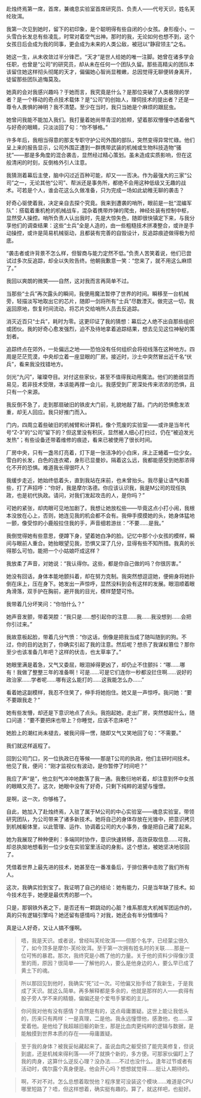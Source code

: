 赴烛终焉第一席，首席，兼魂息实验室首席研究员、负责人——代号天识，姓名芙纶玫洱。
 
我第一次见到她时，留下的初印象，是个聪明得有些自闭的小女孩。身形瘦小，一头雪白长发总有些凌乱，时常对着空气出神。那时的我，无论如何也想不到，这个女孩日后会成为我的同事，更会成为未来的人类公敌，被冠以“静寂领主”之名。
 
她这一生，从未收敛过半分锋芒。“天才”是世人给她的唯一注脚。她曾在诸多学会任职，也曾是“公司”的研究员，却从未在任何一个团队久留。那些高精尖的团队本该留住她这样彻头彻尾的天才，偏偏她心智尚显稚嫩，总因觉得无聊便转身离开，徒留那些团队追悔莫及。
 
她真的会对我感兴趣吗？于她而言，我究竟是什么？是那位突破了人类极限的学者？是一个移动的奇点技术载体？是“公司”的创始人，理伺技术的提出者？还是一尊令人畏惧的神明？我不清楚。至少在当时，我只当她是个麻烦的跟屁虫。
 
她曾问我能不能加入我们。我打量着她尚带青涩的脸颊，望着那双懵懂中透着傲气与好奇的眼睛，只淡淡回了句：“你不够格。”
 
许多年后，我相当得意的那支专职守护公司外围的部队，突然变得异常忙碌。他们呈上来的报告显示，公司外围正遭到一群携带武装的机械或生物科技造物“骚扰”——那是多角度的混合袭击，显然经过精心策划。虽未造成实质影响，但在这般清闲的时刻，反倒格外引人注意。
 
我猜测着幕后主使，脑中闪过近百种可能，却又一一否决。作为最强大的三家“公司”之一，无论其他“公司”、帮派还是事务所，都绝不会用这种低级又无趣的战术。可若是个人，谁会花这么久做准备，只为完成一场如此幼稚无聊的袭击？
 
好奇心驱使着我，决定亲自去探个究竟。我来到遭袭的哨所，眼前是一批“混编军队”：搭载着重机枪的机械战车，混杂着携带炸弹的爬虫，神经处装有控制中枢，显然受人操控。哨所负责人认出我时，先是大惊失色，随即很快镇定下来，与我分享他们的调查结果：这些“士兵”全是人造的，由一些粗糙技术拼凑整合，或许是手动操控，或许是简易机械驱动，且都装有完善的自毁设计，反追踪痕迹做得极为彻底。
 
“袭击者或许背景不怎么样，但智商与能力定然不低。”负责人苦笑着说，他们已尝试过多次反追踪，却全以失败告终。他朝我歉意一笑：“您来了，就不用这么麻烦了。”
 
我回以爽朗的微笑——自然，这对我而言再简单不过。
 
当那些“士兵”再次露头的瞬间，我便用魔法暂停了世界的时间。瞬移至一台机械旁，轻描淡写地取出它的芯片，随即一剑将所有“士兵”尽数湮灭。做完这一切，我返回原地，恢复时间流动，将芯片交给哨所人员去反追踪。
 
消灭近百只“士兵”，耗时为零。这更印证了我的猜想：幕后之人绝不出自那些组织或团伙。我的好奇心愈发强烈，迫不及待地拿着追踪结果，想去见见这位神秘的策划者。
 
追踪终点在郊外，一处偏远之地——恐怕没有任何组织会将视线落在这种地方。四周是茫茫荒漠，中央却立着一座显眼的厂房。接近时，沙土中突然冒出近千名“伏兵”，看来我没找错地方。
 
剑光“九闪”，璀璨夺目。对付这些家伙，甚至不值得我动用魔法。他们的脆弱显而易见，若非技术受限，本该能再撑一会儿。我感受到厂房深处传来浓浓的恐惧，且只有一个来源。
 
我反倒不急了，走到那扇破旧的铁皮大门前，礼貌地敲了敲。门内的恐惧愈发浓重，却无人回应。我只好推门而入。
 
门内，四周立着些破旧的机械臂和计算机，像个荒废的实验室——或许是当年代号“Z-3”的“公司”留下的？但这里没有积灰，显然被人细心打扫过，仍在“被迫发光发热”；有些设备还带着维修的痕迹，看来已被使用了很长时间。
 
厂房中央，只有一盏吊灯亮着，灯下是一张洁净的小白床，床上正蜷着一位少女。雪白的长发，白色的连衣裙，身形已显曼妙。隔着这么远，我都能感受到她那浓得化不开的恐惧。难道我长得很吓人？
 
我缓步走近，她始终低着头，直到我站在床前，也未曾抬头。我尽量让语气和善些，打了声招呼：“你好，我是摩尔洛德。你应该认识我，我是M公司的现任执政，也是初代执政。请问，对我们发起攻击的人，是你吗？”
 
可她的紧张，却肉眼可见地加剧了。我想让她放松些——毕竟这点小打小闹，我根本没放在心上，否则，她连见我的机会都不会有。我伸手摸摸她的头，她身体猛地一颤，像受惊的小鹿般拉住我的手，声音细若游丝：“不要……是我。”
 
我倒觉得她有些意思，便蹲下身，望着她白净的脸。记忆中那个小女孩的模样，瞬间与眼前人重合。她抬眼望见我，恐惧又深了几分，显得有些不知所措。我真的长得那么可怕，能把一个小姑娘吓成这样？
 
我放柔了声音，对她说：“我认得你。这些，都是你自己做的吗？你很厉害。”
 
她没有回话，身体本能地颤抖着，却在努力克制。我突然想逗逗她，便俯身将她扑倒在床上，压在身下。她发出一声惊呼，显然没料到会有这样的发展。眼泪顺着眼角滑落，双手护在胸前，避开我的目光，模样楚楚可怜。
 
我带着几分坏笑问：“你怕什么？”
 
她声音发颤，带着哭腔：“我只是……想引起你的注意……我……我没想到……会把你引过来。”
 
我故意板起脸，带着几分气愤：“你这话，倒像是把我当成了随叫随到的狗。不过，你的目的达到了，你确实引起了我的注意。然后呢？想杀了我谋权篡位？那你至少也该准备几年吧？这样的伏击，也太草率了。”
 
她眼里满是着急，又气又委屈，眼泪掉得更凶了，却仍止不住颤抖：“哪……哪有！我做了整整三年的准备啊！可是……可是它们连你一秒都没拦住啊……说好的政治家……学者呢……哪有这么能打的……这我能怎么办……”
 
看着她这副模样，我忍不住笑了，伸手将她抱住。她又是一声惊呼。我问她：“要不要跟我走？”
 
她有些发懵，却还是下意识地点了点头。我抱起她，走出厂房，突然想起什么，随口问道：“要不要把床也带上？你睡觉，应该不恋床吧？”
 
她脸上的潮红尚未褪去，被我问得一愣，随即又气又笑地回了句：“不需要。”
 
我们就这样返程了。
 
回到公司门口，另一位执政已在等候——那是T公司的执政，他们主研时间技术。他见了我，便问：“刚才监视仪有波动，是你暂停了时间吧？”
 
我应了声“是”，他立刻气冲冲地数落了我一通。我敷衍地听着，却注意到怀中女孩的眼睛又亮了。这次，她眼中没有了好奇，只剩下纯粹的渴望与憧憬。
 
是啊，这一次，你够格了。
 
自此，她加入了赴烛终焉，入驻了属于M公司的中心实验室——魂息实验室，带领研究团队，为公司带来了诸多新技术。她将自己的身体存放在光锥中，把意识拷贝到机械躯体里，以此管理、运作、协调着公司的大小事务，像是把自己藏了起来。
 
她为我展现了种种便利：多端同时协作，意识快速转移，高效获取信息……可我，却总执拗地想看到一位少女在实验室里活动的身影。这个想法，被她坚决地驳回了。
 
凭借着世界上最先进的技术，她甚至在一番准备后，于排位赛中击败了我们所有人。
 
这次，我确实捡到宝了。我证明了自己的结论：她有能力，只是当年缺了技术。如今技术在手，她便是最优秀的那一个。
 
只是，那钢铁外表之下，是否还有一颗跳动的心脏？维系那庞大机械军团运作的，真的只有逻辑引擎吗？她还留有感情吗？对我，她还会有半分情愫吗？
 
真是让人好奇，又让人搞不懂啊。

> 唔，我是天识。或者说，曾经叫芙纶玫洱——但那个名字，已经蒙尘很久了，如今顶多是摩尔-芙纶玫洱。至于第一次拥有姓名时的关联……那是一位可怖的暴君。那次，我终究是小瞧了他的力量。关于他的资料少得像沙漠里的雨，原因？很简单——了解他的人，要么是他身边的人，要么早已成了黄土下的魂。
 
>所以那回见到他时，我确实“死”过一次。可他偏又抬手给了我新生，于是我成了天识。就这么简单。再多解释都是多余的，他就是那样的人——疯得有股子旁人学不来的精髓，偏偏还是个爱甩手掌柜的主儿。
 
>你问我对他有没有感情？自然是有的，这点毋庸置疑。这世上能让我低头的，历来只有两样：一是真理，二是他。我永远憧憬他，感激他，也……深爱着他。是他给了我超越旧躯的新生，那是比血肉更纯粹的逻辑与数据，是能触摸到世界本质的存在——毋庸置疑。
 
>至于我的身体？被我妥帖藏起来了。虽说血肉之躯受损了能完美修复，但说到底，还是机械来得利落——坏了就换个新的，多方便。可那家伙偏盯上了我的肉身，这算什么逆反心理？没办法……不过也没什么。逢年过节或者有活动时，偶尔露个真身便是。他会开心吗？想想就觉得……挺让人期待的。
 
>啊，不对不对。怎么总想着取悦他？程序里可没装这个模块……难道是CPU哪里短路了？唔，但这样想着，确实挺有趣的。算了，就这样吧，也挺好。